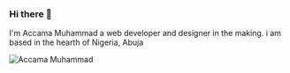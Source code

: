 ### Hi there 👋

I'm Accama Muhammad a web developer and designer in the making. i am based in the hearth of Nigeria, Abuja

![Accama Muhammad](https://github-readme-stats.vercel.app/api?username=anuraghazra&theme=dark&show_icons=true)
